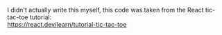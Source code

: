 I didn't actually write this myself, this code was taken from the React tic-tac-toe tutorial:  
https://react.dev/learn/tutorial-tic-tac-toe
